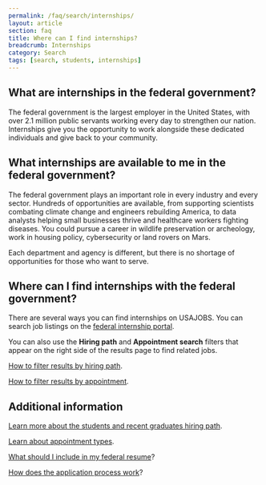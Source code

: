 ```yaml
---
permalink: /faq/search/internships/
layout: article
section: faq
title: Where can I find internships?
breadcrumb: Internships
category: Search
tags: [search, students, internships]
---
```


## What are internships in the federal government?  
 
The federal government is the largest employer in the United States, with over 2.1 million public servants working every day to strengthen our nation. Internships give you the opportunity to work alongside these dedicated individuals and give back to your community. 

## What internships are available to me in the federal government? 

The federal government plays an important role in every industry and every sector. Hundreds of opportunities are available, from supporting scientists combating climate change and engineers rebuilding America, to data analysts helping small businesses thrive and healthcare workers fighting diseases. You could pursue a career in wildlife preservation or archeology, work in housing policy, cybersecurity or land rovers on Mars. 

Each department and agency is different, but there is no shortage of opportunities for those who want to serve. 

## Where can I find internships with the federal government? 

There are several ways you can find internships on USAJOBS. You can search job listings on the [federal internship portal](https://intern.usajobs.gov/). 

You can also use the **Hiring path** and **Appointment search** filters that appear on the right side of the results page to find related jobs.  

[How to filter results by hiring path](https://www.usajobs.gov/Help/how-to/search/filters/hiring-path/). 

[How to filter results by appointment](https://www.usajobs.gov/Help/how-to/search/filters/appointment-type/).

## Additional information 

[Learn more about the students and recent graduates hiring path](https://www.usajobs.gov/Help/working-in-government/unique-hiring-paths/students/). 

[Learn about appointment types](https://www.usajobs.gov/Help/working-in-government/pay-and-leave/appointment-types/). 

[What should I include in my federal resume](https://www.usajobs.gov/Help/faq/application/documents/resume/what-to-include/)? 

[How does the application process work](https://www.usajobs.gov/Help/faq/application/process/)? 
